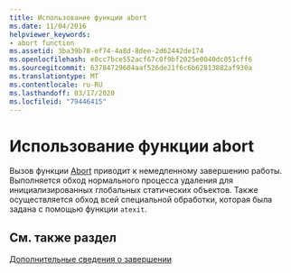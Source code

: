```yaml
---
title: Использование функции abort
ms.date: 11/04/2016
helpviewer_keywords:
- abort function
ms.assetid: 3ba39b78-ef74-4a8d-8dee-2d62442de174
ms.openlocfilehash: e8cc7bce552acf67c0f9bf2025e0040dc051cff6
ms.sourcegitcommit: 63784729604aaf526de21f6c6b62813882af930a
ms.translationtype: MT
ms.contentlocale: ru-RU
ms.lasthandoff: 03/17/2020
ms.locfileid: "79446415"
---
```

# <a name="using-abort"></a>Использование функции abort

Вызов функции [Abort](../c-runtime-library/reference/abort.md) приводит к немедленному завершению работы. Выполняется обход нормального процесса удаления для инициализированных глобальных статических объектов. Также осуществляется обход всей специальной обработки, которая была задана с помощью функции `atexit`.

## <a name="see-also"></a>См. также раздел

[Дополнительные сведения о завершении](../cpp/additional-termination-considerations.md)